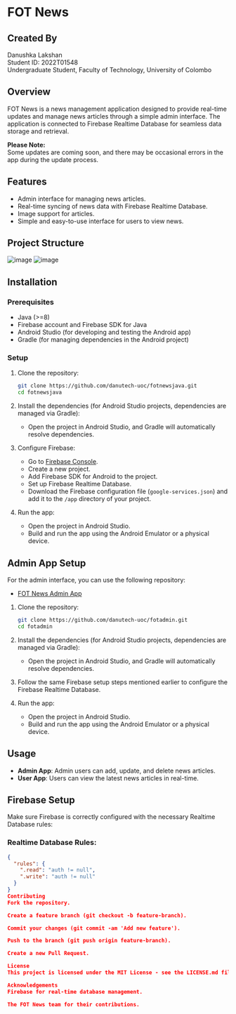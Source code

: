 # FOT News

## Created By
Danushka Lakshan  
Student ID: 2022T01548  
Undergraduate Student, Faculty of Technology, University of Colombo

## Overview
FOT News is a news management application designed to provide real-time updates and manage news articles through a simple admin interface. The application is connected to Firebase Realtime Database for seamless data storage and retrieval.

**Please Note:**  
Some updates are coming soon, and there may be occasional errors in the app during the update process.

## Features
- Admin interface for managing news articles.
- Real-time syncing of news data with Firebase Realtime Database.
- Image support for articles.
- Simple and easy-to-use interface for users to view news.

## Project Structure
![image](https://github.com/user-attachments/assets/b6b16e35-2199-46dd-8a0f-0aeeacf56a63)
![image](https://github.com/user-attachments/assets/dfacaf78-d382-422f-8570-3faf475c7b2d)



## Installation

### Prerequisites
- Java (>=8)
- Firebase account and Firebase SDK for Java
- Android Studio (for developing and testing the Android app)
- Gradle (for managing dependencies in the Android project)

### Setup
1. Clone the repository:
    ```bash
    git clone https://github.com/danutech-uoc/fotnewsjava.git
    cd fotnewsjava
    ```

2. Install the dependencies (for Android Studio projects, dependencies are managed via Gradle):
    - Open the project in Android Studio, and Gradle will automatically resolve dependencies.

3. Configure Firebase:
    - Go to [Firebase Console](https://console.firebase.google.com/).
    - Create a new project.
    - Add Firebase SDK for Android to the project.
    - Set up Firebase Realtime Database.
    - Download the Firebase configuration file (`google-services.json`) and add it to the `/app` directory of your project.

4. Run the app:
    - Open the project in Android Studio.
    - Build and run the app using the Android Emulator or a physical device.

## Admin App Setup
For the admin interface, you can use the following repository:
- [FOT News Admin App](https://github.com/danutech-uoc/fotadmin.git)

1. Clone the repository:
    ```bash
    git clone https://github.com/danutech-uoc/fotadmin.git
    cd fotadmin
    ```

2. Install the dependencies (for Android Studio projects, dependencies are managed via Gradle):
    - Open the project in Android Studio, and Gradle will automatically resolve dependencies.

3. Follow the same Firebase setup steps mentioned earlier to configure the Firebase Realtime Database.

4. Run the app:
    - Open the project in Android Studio.
    - Build and run the app using the Android Emulator or a physical device.

## Usage
- **Admin App**: Admin users can add, update, and delete news articles.
- **User App**: Users can view the latest news articles in real-time.

## Firebase Setup
Make sure Firebase is correctly configured with the necessary Realtime Database rules:

### Realtime Database Rules:
```json
{
  "rules": {
    ".read": "auth != null",
    ".write": "auth != null"
  }
}
Contributing
Fork the repository.

Create a feature branch (git checkout -b feature-branch).

Commit your changes (git commit -am 'Add new feature').

Push to the branch (git push origin feature-branch).

Create a new Pull Request.

License
This project is licensed under the MIT License - see the LICENSE.md file for details.

Acknowledgements
Firebase for real-time database management.

The FOT News team for their contributions.
